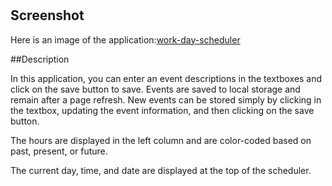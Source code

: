 #

## Screenshot

Here is an image of the application:[work-day-scheduler](./screenshot.png)

##Description

In this application, you can enter an event descriptions in the textboxes and click on the save button to save. Events are saved to local storage and remain after a page refresh. New events can be stored simply by clicking in the textbox, updating the event information, and then clicking on the save button.

The hours are displayed in the left column and are color-coded based on past, present, or future.

The current day, time, and date are displayed at the top of the scheduler.